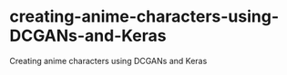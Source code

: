 # creating-anime-characters-using-DCGANs-and-Keras
Creating anime characters using DCGANs and Keras
